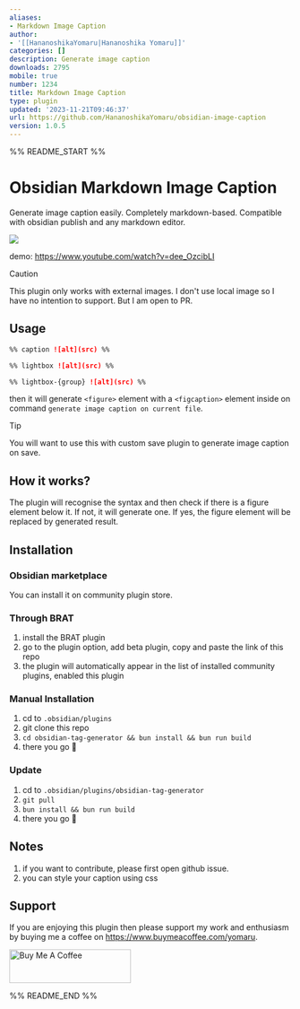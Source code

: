 ```yaml
---
aliases:
- Markdown Image Caption
author:
- '[[HananoshikaYomaru|Hananoshika Yomaru]]'
categories: []
description: Generate image caption
downloads: 2795
mobile: true
number: 1234
title: Markdown Image Caption
type: plugin
updated: '2023-11-21T09:46:37'
url: https://github.com/HananoshikaYomaru/obsidian-image-caption
version: 1.0.5
---
```


%% README_START %%

# Obsidian Markdown Image Caption

Generate image caption easily. Completely markdown-based. Compatible with obsidian publish and any markdown editor.

![](https://share.cleanshot.com/NTvJk3hg+)

demo: <https://www.youtube.com/watch?v=dee_OzcibLI>

> [!CAUTION]
> This plugin only works with external images. I don't use local image so I have no intention to support. But I am open to PR.

## Usage

```md
%% caption ![alt](src) %%

%% lightbox ![alt](src) %%

%% lightbox-{group} ![alt](src) %%
```

then it will generate `<figure>` element with a `<figcaption>` element inside on command `generate image caption on current file`.

> [!TIP]
> You will want to use this with custom save plugin to generate image caption on save.

## How it works?

The plugin will recognise the syntax and then check if there is a figure element below it. If not, it will generate one. If yes, the figure element will be replaced by generated result.

## Installation

### Obsidian marketplace

You can install it on community plugin store.

### Through BRAT

1. install the BRAT plugin
2. go to the plugin option, add beta plugin, copy and paste the link of this repo
3. the plugin will automatically appear in the list of installed community plugins, enabled this plugin

### Manual Installation

1. cd to `.obsidian/plugins`
2. git clone this repo
3. `cd obsidian-tag-generator && bun install && bun run build`
4. there you go 🎉

### Update

1. cd to `.obsidian/plugins/obsidian-tag-generator`
2. `git pull`
3. `bun install && bun run build`
4. there you go 🎉

## Notes

1. if you want to contribute, please first open github issue.
2. you can style your caption using css

## Support

If you are enjoying this plugin then please support my work and enthusiasm by buying me a coffee on <https://www.buymeacoffee.com/yomaru>.

<a href="https://www.buymeacoffee.com/yomaru" target="_blank"><img src="https://cdn.buymeacoffee.com/buttons/v2/default-yellow.png" alt="Buy Me A Coffee" style="height: 60px !important;width: 217px !important;" ></a>


%% README_END %%